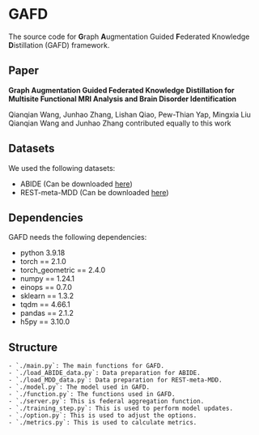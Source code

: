 # GAFD
The source code for **G**raph **A**ugmentation Guided **F**ederated Knowledge **D**istillation (GAFD) framework.

## Paper
**Graph Augmentation Guided Federated Knowledge Distillation for Multisite Functional MRI Analysis and Brain Disorder Identification**

Qianqian Wang, Junhao Zhang, Lishan Qiao, Pew-Thian Yap, Mingxia Liu
Qianqian Wang and Junhao Zhang contributed equally to this work

## Datasets
We used the following datasets:

- ABIDE (Can be downloaded [here](http://fcon_1000.projects.nitrc.org/indi/abide/))
- REST-meta-MDD (Can be downloaded [here](http://rfmri.org/REST-meta-MDD))

## Dependencies
GAFD needs the following dependencies:

- python 3.9.18
- torch == 2.1.0
- torch_geometric == 2.4.0
- numpy == 1.24.1
- einops == 0.7.0
- sklearn == 1.3.2
- tqdm == 4.66.1
- pandas == 2.1.2
- h5py == 3.10.0

## Structure
    - `./main.py`: The main functions for GAFD.
    - `./load_ABIDE_data.py`: Data preparation for ABIDE.
    - `./load_MDD_data.py`: Data preparation for REST-meta-MDD.
    - `./model.py`: The model used in GAFD.
    - `./function.py`: The functions used in GAFD.
    - `./server.py`: This is federal aggregation function.
    - `./training_step.py`: This is used to perform model updates.
    - `./option.py`: This is used to adjust the options.
    - `./metrics.py`: This is used to calculate metrics.
